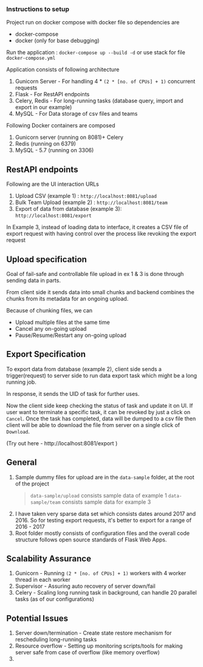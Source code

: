 ### Instructions to setup
Project run on docker compose with docker file so dependencies are 
 - docker-compose
 - docker (only for base debugging)

Run the application : `docker-compose up --build -d` or use stack for file `docker-compose.yml`

Application consists of following architecture
1. Gunicorn Server - For handling 4 * `(2 * [no. of CPUs] + 1)` concurrent requests
2. Flask  - For RestAPI endpoints
3. Celery, Redis - For long-running tasks (database query, import and export in our example)
4. MySQL - For Data storage of csv files and teams

Following Docker containers are composed 
1. Gunicorn server (running on 8081)+ Celery
2. Redis (running on 6379)
3. MySQL - 5.7 (running on 3306)
 
## RestAPI endpoints

Following are the UI interaction URLs
1. Upload CSV (example 1) : `http://localhost:8081/upload`
2. Bulk Team Upload (example 2) : `http://localhost:8081/team`
3. Export of data from database (example 3): `http://localhost:8081/export`

In Example 3, instead of loading data to interface, it creates a CSV file of export request with having control over the process like revoking the export request

## Upload specification

Goal of fail-safe and controllable file upload in ex 1 & 3 is done through sending data in parts.

From client side it sends data into small chunks and backend combines the chunks from its metadata for an ongoing upload.

Because of chunking files, we can 
   - Upload multiple files at the same time
   - Cancel any on-going upload
   - Pause/Resume/Restart any on-going upload

## Export Specification

To export data from database (example 2), client side sends a trigger(request) to server side to run data export task which might be a long running job.

In response, it sends the UID of task for further uses.

Now the client side keep checking the status of task and update it on UI. If user want to terminate a specific task, it can be revoked by just a click on `Cancel`. Once the task has completed, data will be dumped to a csv file then client will be able to download the file from server on a single click of  `Download`.

(Try out here - http://localhost:8081/export )

## General
1. Sample dummy files for upload are in the `data-sample` folder, at the root of the project
    > `data-sample/upload` consists sample data of example 1
    > `data-sample/team` consists sample data for example 3
2. I have taken very sparse data set which consists dates around 2017 and 2016. So for testing export requests, it's better to export for a range of 2016 - 2017
3. Root folder mostly consists of configuration files and the overall code structure follows open source standards of Flask Web Apps.

 
## Scalability Assurance
1. Gunicorn - Running `(2 * [no. of CPUs] + 1)` workers with 4 worker thread in each worker
2. Supervisor - Assuring auto recovery of server down/fail
3. Celery - Scaling long running task in background, can handle 20 parallel tasks (as of our configurations)

## Potential Issues
1. Server down/termination - Create state restore mechanism for rescheduling long-running tasks
2. Resource overflow - Setting up monitoring scripts/tools for making server safe from case of overflow (like memory overflow)
3. 
